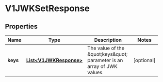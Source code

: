 # V1JWKSetResponse

## Properties
Name | Type | Description | Notes
------------ | ------------- | ------------- | -------------
**keys** | [**List&lt;V1JWKResponse&gt;**](V1JWKResponse.md) | The value of the \&quot;keys\&quot; parameter is an array of JWK values |  [optional]
